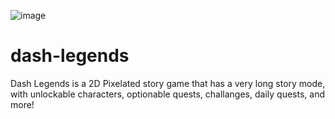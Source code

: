 ![image](https://github.com/user-attachments/assets/fc08ae27-8643-4f10-bff8-cf55f5e67648)
# dash-legends
Dash Legends is a 2D Pixelated story game that has a very long story mode, with unlockable characters, optionable quests, challanges, daily quests, and more!
